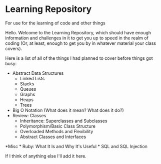 # Learning Repository
For use for the learning of code and other things

Hello. Welcome to the Learning Repository, which should have enough information and challenges in it to get you up to speed in the realm of coding (Or, at least, enough to get you by in whatever material your class covers).

Here is a list of all of the things I had planned to cover before things got busy:
* Abstract Data Structures
	* Linked Lists
	* Stacks
	* Queues
	* Graphs
	* Heaps
	* Trees
* Big O Notation (What does it mean? What does it do?)
* Review: Classes
	* Inheritance: Superclasses and Subclasses
	* Polymorphism/Basic Class Structure
	* Overloaded Methods and Flexibility
	* Abstract Classes and Interfaces

*Misc
	* Ruby: What It Is and Why It's Useful
	* SQL and SQL Injection

If I think of anything else I'll add it here.